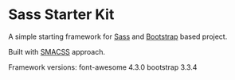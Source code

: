 # Sass Starter Kit

A simple starting framework for [Sass](http://sass-lang.com) and [Bootstrap](http://getbootstrap.com) based project.

Built with [SMACSS](https://smacss.com) approach.

Framework versions:
font-awesome 4.3.0
bootstrap 3.3.4